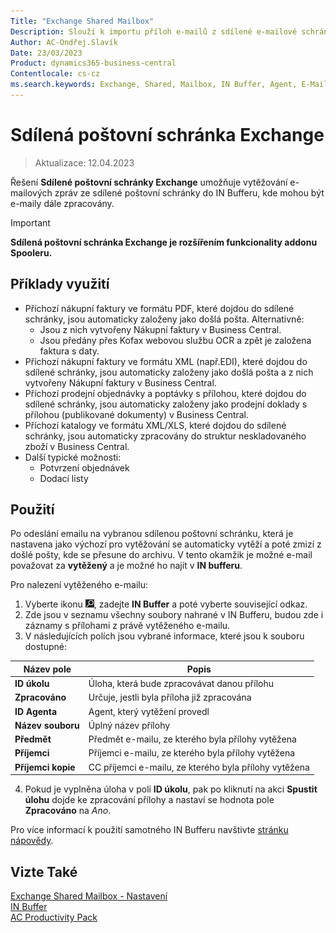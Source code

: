 ```yaml
---
Title: "Exchange Shared Mailbox"
Description: Slouží k importu příloh e-mailů z sdílené e-mailové schránky do Business Centralu, kde mohou být přílohy dále zpracovány.
Author: AC-Ondřej.Slavík
Date: 23/03/2023
Product: dynamics365-business-central
Contentlocale: cs-cz
ms.search.keywords: Exchange, Shared, Mailbox, IN Buffer, Agent, E-Mail, Azure
---
```


# Sdílená poštovní schránka Exchange
> Aktualizace: 12.04.2023

Řešení **Sdílené poštovní schránky Exchange** umožňuje vytěžování e-mailových zpráv ze sdílené poštovní schránky do IN Bufferu, kde mohou být e-maily dále zpracovány.

> [!IMPORTANT]
> **Sdílená poštovní schránka Exchange je rozšířením funkcionality addonu Spooleru.**

## Příklady využití

-	Příchozí nákupní faktury ve formátu PDF, které dojdou do sdílené schránky, jsou automaticky založeny jako došlá pošta. Alternativně:
    - Jsou z nich vytvořeny Nákupní faktury v Business Central.
    - Jsou předány přes Kofax webovou službu OCR a zpět je založena faktura s daty.
-	Příchozí nákupní faktury ve formátu XML (např.EDI), které dojdou do sdílené schránky, jsou automaticky založeny jako došlá pošta a z nich vytvořeny Nákupní faktury v Business Central.
-	Příchozí prodejní objednávky a poptávky s přílohou, které dojdou do sdílené schránky, jsou automaticky založeny jako prodejní doklady s přílohou (publikované dokumenty) v Business Central.
-	Příchozí katalogy ve formátu XML/XLS, které dojdou do sdílené schránky, jsou automaticky zpracovány do struktur neskladovaného zboží v Business Central.
-	Další typické možnosti:
    -	Potvrzení objednávek
    -	Dodací listy 


## Použití
Po odeslání emailu na vybranou sdílenou poštovní schránku, která je nastavena jako výchozí pro vytěžování se automaticky vytěží a poté zmizí z došlé pošty, kde se přesune do archivu. V tento okamžik je možné e-mail považovat za **vytěžený** a je možné ho najít v **IN bufferu**.

Pro nalezení vytěženého e-mailu:
1. Vyberte ikonu ![Žárovky, která otevře funkci Řekněte mi](media/ui-search/search_small.png "Řekněte mi, co chcete dělat"), zadejte **IN Buffer** a poté vyberte související odkaz.
2. Zde jsou v seznamu všechny soubory nahrané v IN Bufferu, budou zde i záznamy s přílohami z právě vytěženého e-mailu.
3. V následujících polích jsou vybrané informace, které jsou k souboru dostupné:

| Název pole         | Popis                                                 |
|--------------------|-------------------------------------------------------|
| **ID úkolu**       | Úloha, která bude zpracovávat danou přílohu           |
| **Zpracováno**     | Určuje, jestli byla příloha již zpracována            |
| **ID Agenta**      | Agent, který vytěžení provedl                         |
| **Název souboru**  | Úplný název přílohy                                   |
| **Předmět**        | Předmět e-mailu, ze kterého byla přílohy vytěžena     |
| **Příjemci**       | Příjemci e-mailu, ze kterého byla přílohy vytěžena    |
| **Příjemci kopie** | CC příjemci e-mailu, ze kterého byla přílohy vytěžena |

4. Pokud je vyplněna úloha v poli **ID úkolu**, pak po kliknutí na akci **Spustit úlohu** dojde ke zpracování přílohy a nastaví se hodnota pole **Zpracováno** na *Ano*.

Pro více informací k použití samotného IN Bufferu navštivte [stránku nápovědy](ac-spooler.md).


## Vizte Také
[Exchange Shared Mailbox - Nastavení   ](ac-exchange-shared-mailboxes-setup.md)  
[IN Buffer](ac-spooler.md)  
[AC Productivity Pack](ac-productivity-pack.md)